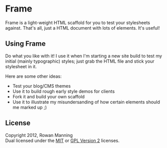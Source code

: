 
Frame
=====

Frame is a light-weight HTML scaffold for you to test your
stylesheets against. That's all, just a HTML document with lots
of elements. It's useful!


Using Frame
-----------

Do what you like with it! I use it when I'm starting a new site
build to test my initial (mainly typographic) styles; just grab
the HTML file and stick your stylesheet in it.

Here are some other ideas:

 * Test your blog/CMS themes
 * Use it to build rough early style demos for clients
 * Fork it and build your own scaffold
 * Use it to illustrate my misundersanding of how certain elements should me marked up ;)


License
-------

Copyright 2012, Rowan Manning  
Dual licensed under the [MIT][mit] or [GPL Version 2][gpl2]
licenses.


[gpl2]: http://opensource.org/licenses/gpl-2.0.php
[mit]: http://opensource.org/licenses/mit-license.php
